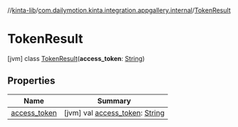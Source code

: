 //[kinta-lib](../../../index.md)/[com.dailymotion.kinta.integration.appgallery.internal](../index.md)/[TokenResult](index.md)



# TokenResult  
 [jvm] class [TokenResult](index.md)(**access_token**: [String](https://kotlinlang.org/api/latest/jvm/stdlib/kotlin/-string/index.html))   


## Properties  
  
|  Name |  Summary | 
|---|---|
| <a name="com.dailymotion.kinta.integration.appgallery.internal/TokenResult/access_token/#/PointingToDeclaration/"></a>[access_token](access_token.md)| <a name="com.dailymotion.kinta.integration.appgallery.internal/TokenResult/access_token/#/PointingToDeclaration/"></a> [jvm] val [access_token](access_token.md): [String](https://kotlinlang.org/api/latest/jvm/stdlib/kotlin/-string/index.html)   <br>|

